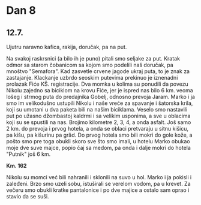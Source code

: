# Dan 8

## 12.7.

Ujutru naravno kafica, rakija, doručak, pa na put.

Na svakoj raskrsnici (a bilo ih je puno) pitali smo seljake za put. Kratak odmor sa starom čobanicom sa kojom smo podelili naš doručak, pa mnoštvo "Semafora". Kad zasvetle crvene jagode ukraj puta, to je znak za zastajanje. Klackanje uzbrdo seoskim putevima prekinuo je iznenadni prolazak Fiće KŠ. registracije. Dva momka u kolima su ponudili da povezu Nikolu zajedno sa biciklom na krovu Fiće, jer je ispred nas bilo 6 km. veoma lošeg i strmog puta do predajnika Gobelj, odnosno prevoja Jaram. Marko i ja smo im velikodušno ustupili Nikolu i naše vreće za spavanje i šatorska krila, koji su umotani u dva paketa bili na našim biciklama. Veselo smo nastavili put po užasno džombastoj kaldrmi i sa velikim usponima, a sve u oblacima koji su se spustili na nas. Brojimo kilometre 2, 3, 4, a onda asfalt. Još samo 2 km. do prevoja i prvog hotela, a onda se oblaci pretvaraju u sitnu kišicu, pa kišu, pa kišurinu pa grȁd. Do prvog hotela smo bili mokri do gole kože, a pošto smo pre toga obukli skoro sve što smo imali, u hotelu Marko obukao moje dve suve majce, popio čaj sa medom, pa onda i dalje mokri do hotela "Putnik" još 6 km.

**Km. 162**

Nikolu su momci već bili nahranili i sklonili na suvo u hol. Marko i ja pokisli i zaleđeni. Brzo smo uzeli sobu, istuširali se verelom vodom, pa u krevet. Za večeru smo obukli kratke pantalonice i po dve majice a ostalo sam oprao i stavio da se suši.
